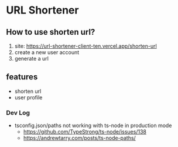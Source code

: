 # URL Shortener

## How to use shorten url?

1. site: https://url-shortener-client-ten.vercel.app/shorten-url
2. create a new user account
3. generate a url

## features

- shorten url
- user profile

### Dev Log

- tsconfig.json/paths not working with ts-node in production mode
  - https://github.com/TypeStrong/ts-node/issues/138
  - https://andrewtarry.com/posts/ts-node-paths/
